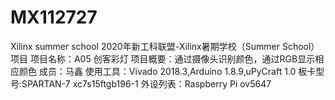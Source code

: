 # MX112727
Xilinx summer school
2020年新⼯科联盟-Xilinx暑期学校（Summer School）项⽬
项目名称：A05 创客彩灯
项目概要：通过摄像头识别颜色，通过RGB显示相应颜色
成员：马鑫
使用工具：Vivado 2018.3,Arduino 1.8.9,uPyCraft 1.0
板卡型号:SPARTAN-7 xc7s15ftgb196-1
外设列表：Raspberry Pi ov5647
